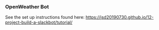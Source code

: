 ### OpenWeather Bot

See the set up instructions found here: https://jsd20190730.github.io/12-project-build-a-slackbot/tutorial/
